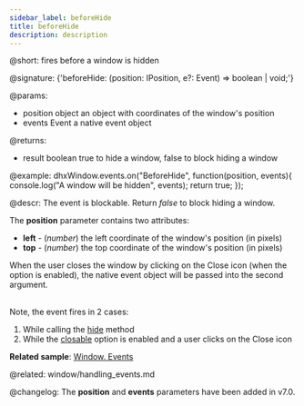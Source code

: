 ```yaml
---
sidebar_label: beforeHide
title: beforeHide
description: description
---          
```


@short: fires before a window is hidden

@signature: {'beforeHide: (position: IPosition, e?: Event) => boolean | void;'}

@params:
- position  object      an object with coordinates of the window's position
- events    Event       a native event object

@returns:
- result		boolean			true to hide a window, false to block hiding a window

@example:
dhxWindow.events.on("BeforeHide", function(position, events){
    console.log("A window will be hidden", events);
    return true;
});


@descr:
The event is blockable. Return *false* to block hiding a window.

The **position** parameter contains two attributes:

- **left** - (*number*)	the left coordinate of the window's position (in pixels)
- **top** - (*number*)	the top coordinate of the window's position (in pixels)

When the user closes the window by clicking on the Close icon (when the [](window/api/window_closable_config.md) option is enabled), the native event object will be passed into the second argument.

<br/>
Note, the event fires in 2 cases:

1. While calling the [hide](window/api/window_hide_method.md) method
2. While the [closable](window/api/window_closable_config.md) option is enabled and a user clicks on the Close icon

**Related sample**: [Window. Events](https://snippet.dhtmlx.com/jfu4upwd)

@related: window/handling_events.md

@changelog: 
The **position** and **events** parameters have been added in v7.0.

